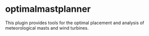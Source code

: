 # optimalmastplanner
This plugin provides tools for the optimal placement and analysis of meteorological masts and wind turbines.

